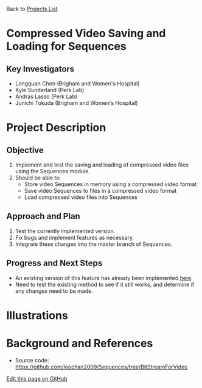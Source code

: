 Back to [Projects List](../../README.md#ProjectsList)

# Compressed Video Saving and Loading for Sequences

## Key Investigators

- Longquan Chen (Brigham and Women's Hospital)
- Kyle Sunderland (Perk Lab)
- Andras Lasso (Perk Lab)
- Junichi	Tokuda (Brigham and Women's Hospital)

# Project Description

## Objective

1. Implement and test the saving and loading of compressed video files using the Sequences module.
2. Should be able to:
    - Store video Sequences in memory using a compressed video format
    - Save video Sequences to files in a compressed video format
    - Load compressed video files into Sequences

## Approach and Plan

1. Test the currently implemented version.
1. Fix bugs and implement features as necessary.
1. Integrate these changes into the master branch of Sequences.

## Progress and Next Steps

<!--Describe progress and next steps in a few bullet points as you are making progress.-->

- An existing version of this feature has already been implemented [here](https://github.com/leochan2009/Sequences/tree/BitStreamForVideo).
- Need to test the existing method to see if it still works, and determine if any changes need to be made.

# Illustrations

<!--Add pictures and links to videos that demonstrate what has been accomplished.-->

<!-- ![Description of picture](Example2.jpg) -->
<!-- ![Some more images](Example2.jpg) -->

# Background and References

<!--Use this space for information that may help people better understand your project, like links to papers, source code, or data.-->

- Source code: https://github.com/leochan2009/Sequences/tree/BitStreamForVideo
<!-- Documentation: https://link.to.docs -->
<!-- Test data: https://link.to.test.data -->

<!--Link for editing page when displayed in GitHub pages-->
<a href="{{site.github.repository_url}}/edit/master/{{page.path}}">Edit this page on GitHub</a>
